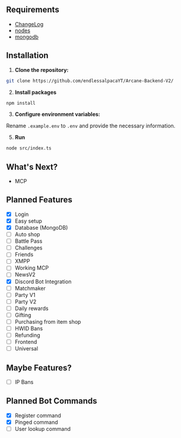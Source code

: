 
## Requirements
- [ChangeLog](changelog.md)
- [nodes](https://nodejs.org/en)
- [mongodb](https://www.mongodb.com/)


## Installation

1. **Clone the repository:**

```bash
git clone https://github.com/endlessalpacaYT/Arcane-Backend-V2/
```

2. **Install packages**

```bash
npm install
```

3. **Configure environment variables:**

Rename `.example.env` to `.env` and provide the necessary information.

5. **Run**

```bash
node src/index.ts
```

## What's Next?

- MCP

## Planned Features

- [x] Login
- [x] Easy setup
- [x] Database (MongoDB)
- [ ] Auto shop
- [ ] Battle Pass
- [ ] Challenges
- [ ] Friends
- [ ] XMPP
- [ ] Working MCP
- [ ] NewsV2
- [x] Discord Bot Integration
- [ ] Matchmaker
- [ ] Party V1
- [ ] Party V2
- [ ] Daily rewards
- [ ] Gifting
- [ ] Purchasing from item shop
- [ ] HWID Bans
- [ ] Refunding
- [ ] Frontend
- [ ] Universal

## Maybe Features?

- [ ] IP Bans

## Planned Bot Commands

- [x] Register command
- [x] Pinged command
- [ ] User lookup command
